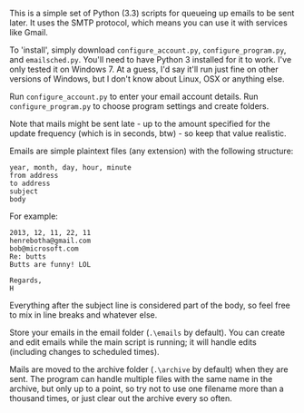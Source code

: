 This is a simple set of Python (3.3) scripts for queueing up emails to be sent
later. It uses the SMTP protocol, which means you can use it with services like
Gmail.

To 'install', simply download `configure_account.py`, `configure_program.py`, and
`emailsched.py`. You'll need to have Python 3 installed for it to work. I've only
tested it on Windows 7. At a guess, I'd say it'll run just fine on other
versions of Windows, but I don't know about Linux, OSX or anything else.

Run `configure_account.py` to enter your email account details.
Run `configure_program.py` to choose program settings and create folders.

Note that mails might be sent late - up to the amount specified for the update
frequency (which is in seconds, btw) - so keep that value realistic.

Emails are simple plaintext files (any extension) with the following structure:

    year, month, day, hour, minute
    from address
    to address
    subject
    body

For example:

    2013, 12, 11, 22, 11
    henrebotha@gmail.com
    bob@microsoft.com
    Re: butts
    Butts are funny! LOL
    
    Regards,
    H

Everything after the subject line is considered part of the body, so feel free
to mix in line breaks and whatever else.

Store your emails in the email folder (`.\emails` by default). You can create and
edit emails while the main script is running; it will handle edits (including
changes to scheduled times).

Mails are moved to the archive folder (`.\archive` by default) when they are sent.
The program can handle multiple files with the same name in the archive, but
only up to a point, so try not to use one filename more than a thousand times,
or just clear out the archive every so often.
